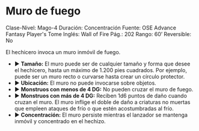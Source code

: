 # Muro de fuego

Clase-Nivel: Mago-4
Duración: Concentración
Fuente: OSE Advance Fantasy Player's Tome
Inglés: Wall of Fire
Pág.: 202
Rango: 60’
Reversible: No

El hechicero invoca un muro inmóvil de fuego. 

- ▶ **Tamaño:** El muro puede ser de cualquier tamaño y forma que desee el hechicero, hasta un máximo de 1.200 pies cuadrados. Por ejemplo, puede ser un muro recto o curvarse hasta crear un círculo protector.
- ▶ **Ubicación:** El muro no puede invocarse sobre objetos.
- ▶ **Monstruos con menos de 4 DG:** No pueden cruzar el muro de fuego.
- ▶ **Monstruos con más de 4 DG:** Reciben 1d6 puntos de daño cuando cruzan el muro. El muro inflige el doble de daño a criaturas no muertas que empleen ataques de frío o que estén acostumbradas al frío.
- ▶ **Concentración:** El muro persiste mientras el lanzador se mantenga inmóvil y concentrado en el hechizo.